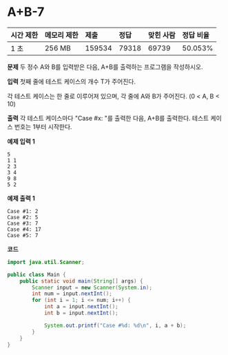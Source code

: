 # A+B-7

| 시간 제한 | 메모리 제한 | 제출   | 정답  | 맞힌 사람 | 정답 비율 |
| :-------- | :---------- | :----- | :---- | :-------- | :-------- |
| 1 초      | 256 MB      | 159534 | 79318 | 69739     | 50.053%   |

**문제**
두 정수 A와 B를 입력받은 다음, A+B를 출력하는 프로그램을 작성하시오.

**입력**
첫째 줄에 테스트 케이스의 개수 T가 주어진다.

각 테스트 케이스는 한 줄로 이루어져 있으며, 각 줄에 A와 B가 주어진다. (0 < A, B < 10)

**출력**
각 테스트 케이스마다 "Case #x: "를 출력한 다음, A+B를 출력한다. 테스트 케이스 번호는 1부터 시작한다.

**예제 입력 1**

```
5
1 1
2 3
3 4
9 8
5 2
```

**예제 출력 1**

```
Case #1: 2
Case #2: 5
Case #3: 7
Case #4: 17
Case #5: 7
```

**코드**

```java
import java.util.Scanner;

public class Main {
    public static void main(String[] args) {
        Scanner input = new Scanner(System.in);
        int num = input.nextInt();
        for (int i = 1; i <= num; i++) {
            int a = input.nextInt();
            int b = input.nextInt();

            System.out.printf("Case #%d: %d\n", i, a + b);
        }
    }
}
```
